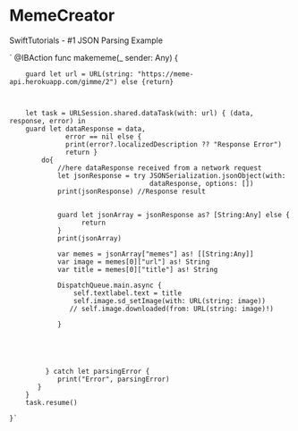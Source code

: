# MemeCreator
SwiftTutorials -  #1 JSON Parsing Example

` @IBAction func makememe(_ sender: Any) {
        
       
        guard let url = URL(string: "https://meme-api.herokuapp.com/gimme/2") else {return}
        
    
        
        let task = URLSession.shared.dataTask(with: url) { (data, response, error) in
        guard let dataResponse = data,
                  error == nil else {
                  print(error?.localizedDescription ?? "Response Error")
                  return }
            do{
                //here dataResponse received from a network request
                let jsonResponse = try JSONSerialization.jsonObject(with:
                                       dataResponse, options: [])
                print(jsonResponse) //Response result
                
                
                guard let jsonArray = jsonResponse as? [String:Any] else {
                      return
                }
                print(jsonArray)
                
                var memes = jsonArray["memes"] as! [[String:Any]]
                var image = memes[0]["url"] as! String
                var title = memes[0]["title"] as! String
                
                DispatchQueue.main.async {
                    self.textlabel.text = title
                    self.image.sd_setImage(with: URL(string: image))
                   // self.image.downloaded(from: URL(string: image)!)
                    
                }
                
                
                
                
                
             } catch let parsingError {
                print("Error", parsingError)
           }
        }
        task.resume()
        
    }`
